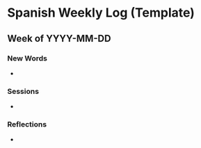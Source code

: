 # Spanish Weekly Log (Template)

## Week of YYYY-MM-DD

### New Words
- 

### Sessions
- 

### Reflections
- 
